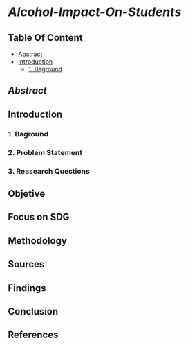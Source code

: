 # *Alcohol-Impact-On-Students*

## Table Of Content
* [Abstract](#abstract)
* [Introduction](#introduction)
  * [1. Baground](#1.baground)
## *Abstract*

## Introduction
  ###  1. Baground
     
   ### 2. Problem Statement
     
   ### 3.  Reasearch Questions

 ## Objetive

## Focus on SDG

## Methodology

## Sources

## Findings

## Conclusion

## References
